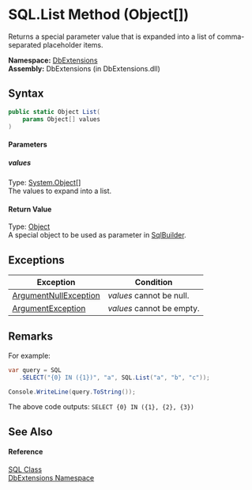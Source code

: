 SQL.List Method (Object[])
==========================
Returns a special parameter value that is expanded into a list of comma-separated placeholder items.

**Namespace:** [DbExtensions][1]  
**Assembly:** DbExtensions (in DbExtensions.dll)

Syntax
------

```csharp
public static Object List(
	params Object[] values
)
```

#### Parameters

##### *values*
Type: [System.Object][2][]  
The values to expand into a list.

#### Return Value
Type: [Object][2]  
A special object to be used as parameter in [SqlBuilder][3].

Exceptions
----------

Exception                  | Condition                 
-------------------------- | ------------------------- 
[ArgumentNullException][4] | *values* cannot be null.  
[ArgumentException][5]     | *values* cannot be empty. 


Remarks
-------

For example:

```csharp
var query = SQL
   .SELECT("{0} IN ({1})", "a", SQL.List("a", "b", "c"));

Console.WriteLine(query.ToString());
```

The above code outputs: `SELECT {0} IN ({1}, {2}, {3})`


See Also
--------

#### Reference
[SQL Class][6]  
[DbExtensions Namespace][1]  

[1]: ../README.md
[2]: http://msdn.microsoft.com/en-us/library/e5kfa45b
[3]: ../SqlBuilder/README.md
[4]: http://msdn.microsoft.com/en-us/library/27426hcy
[5]: http://msdn.microsoft.com/en-us/library/3w1b3114
[6]: README.md